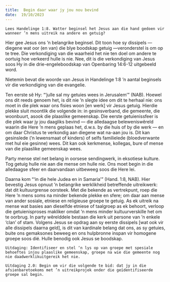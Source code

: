 ```yaml
---
title:  Begin daar waar jy jou nou bevind
date:  19/10/2023
---
```


`Lees Handelinge 1:8. Watter beginsel het Jesus aan die hand gedoen vir wanneer ’n mens uitreik na andere en getuig?`

Hier gee Jesus ons ’n belangrike beginsel. Dit toon hoe sy dissipels — diegene wat oor (en van) die blye boodskap getuig —veronderstel is om op te tree. Die verkondiging van die waarheid het nie ten doel om andere te oortuig hoe verkeerd hulle is nie. Nee, dit is die verkondiging van Jesus soos Hy in die drie-engeleboodskap van Openbaring 14:6-12 uitgebeeld word.

Nietemin bevat die woorde van Jesus in Handelinge 1:8 ’n aantal beginsels vir die verkondiging van die evangelie.

Ten eerste sê Hy: “‘julle sal my getuies wees in Jerusalem’” (NAB). Hoewel ons dit reeds genoem het, is dit nie ’n slegte idee om dit te herhaal nie: ons moet in die plek waar ons fisies woon [en werk] vir Jesus getuig. Hierdie plekke sluit moontlik die volgende in: in gesinsverband, die gemeente, die woonbuurt, asook die plaaslike gemeenskap. Die eerste getuienissfeer is die plek waar jy jou daagliks bevind — die alledaagse beleweniswêreld waarin die Here ’n mens geplaas het, d.w.s. by die huis of by die werk — en om daar Christus te verkondig aan diegene wat na-aan jou is. Dit kan gesinslede (’n lewensmaat of kinders) of selfs familielede (bloedverwante met hul eie gesinne) wees. Dit kan ook kerkmense, kollegas, bure of mense van die plaaslike gemeenskap wees.

Party mense stel net belang in oorsese sendingwerk, in eksotiese kulture. Tog getuig hulle nie aan die mense om hulle nie. Ons moet begin in die alledaagse sfeer en daarvandaan uitbeweeg soos die Here lei.

Daarna kom “‘in die hele Judea en in Samaria’” (Hand. 1:8, NAB). Hier bevestig Jesus opnuut ’n belangrike werklikheid betreffende uitreikwerk: dat dit kultuurgrense oorsteek. Met die bekende as vertrekpunt, roep die Here ’n mens soms na minder bekende plekke en sfere; om daar aan mense van ander sosiale, etniese en religieuse groepe te getuig. As ek uitreik na mense wat basies aan dieselfde etniese of taalgroep as ek behoort, verloop die getuienisproses makliker omdat ’n mens minder kultuurverskille het om te oorbrug. In party wêrelddele bestaan die kerk uit persone van ’n enkele ‘clan’ of stam. Volgens Jesus se opdrag aan sy eerste dissipels [wat ook vir alle dissipels daarna geld], is dit van kardinale belang dat ons, as sy getuies, buite ons gemaksones beweeg en ons hulpbronne inspan vir homogene groepe soos dié. Hulle benodig ook Jesus se boodskap.

`Uitdaging: Identifiseer en stel ‘n lys op van groepe met spesiale behoeftes injou plaaslike gemeenskap, groepe na wie die gemeente nog nie daadwerklikuitgereik het nie.`

`Uitdaging 2.0: Begin om vir die volgende te bid: dat jy in die afsienbaretoekoms met ’n uitreikprojek onder die geïdentifiseerde groepe sal begin.`